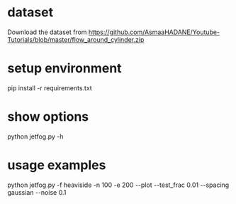 
# dataset

Download the dataset from
https://github.com/AsmaaHADANE/Youtube-Tutorials/blob/master/flow_around_cylinder.zip

# setup environment

pip install -r requirements.txt

# show options

python jetfog.py -h

# usage examples

python jetfog.py -f heaviside -n 100 -e 200 --plot --test_frac 0.01 --spacing gaussian --noise 0.1
